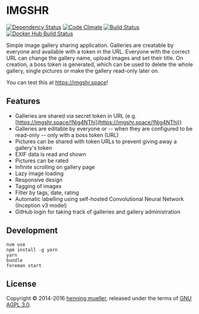 IMGSHR
======

[![Dependency Status](https://img.shields.io/gemnasium/nning/imgshr.svg)](https://gemnasium.com/nning/imgshr)
[![Code Climate](https://img.shields.io/codeclimate/github/nning/imgshr.svg)](https://codeclimate.com/github/nning/imgshr)
[![Build Status](https://img.shields.io/travis/nning/imgshr/master.svg)](https://travis-ci.org/nning/imgshr)
[![Docker Hub Build Status](https://img.shields.io/docker/build/jrottenberg/ffmpeg.svg)](https://hub.docker.com/r/nning2/transmission-rss/)

Simple image gallery sharing application. Galleries are creatable by everyone
and available with a token in the URL. Everyone with the correct URL can change
the gallery name, upload images and set their title. On creation, a boss token
is generated, which can be used to delete the whole gallery, single pictures or
make the gallery read-only later on.

You can test this at https://imgshr.space!

Features
--------

* Galleries are shared via secret token in URL
  (e.g. [https://imgshr.space/!Njg4NThi](https://imgshr.space/!Njg4NThi))
* Galleries are editable by everyone or -- when they are configured to be
  read-only -- only with a boss token (URL)
* Pictures can be shared with token URLs to prevent giving away a gallery's
  token
* EXIF data is read and shown
* Pictures can be rated
* Infinite scrolling on gallery page
* Lazy image loading
* Responsive design
* Tagging of images
* Filter by tags, date, rating
* Automatic labelling using self-hosted Convolutional Neural Network
  (Inception v3 model)
* GitHub login for taking track of galleries and gallery administration

Development
-----------

    nvm use
	npm install -g yarn
	yarn
	bundle
	foreman start

License
-------

Copyright © 2014-2016 [henning mueller](https://nning.io/), released
under the terms of [GNU AGPL 3.0](http://www.gnu.org/licenses/agpl-3.0.html).
